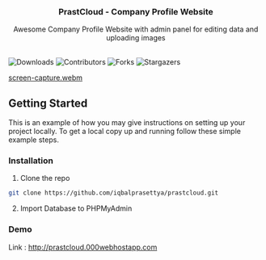 <br/>
<p align="center">
  <h3 align="center">PrastCloud - Company Profile Website</h3>

  <p align="center">
    Awesome Company Profile Website with admin panel for editing data and uploading images
    <br/>
    <br/>
  </p>
</p>

![Downloads](https://img.shields.io/github/downloads/iqbalprasettya/prastcloud/total) ![Contributors](https://img.shields.io/github/contributors/iqbalprasettya/prastcloud?color=dark-green) ![Forks](https://img.shields.io/github/forks/iqbalprasettya/prastcloud?style=social) ![Stargazers](https://img.shields.io/github/stars/iqbalprasettya/prastcloud?style=social) 


[screen-capture.webm](https://github.com/iqbalprasettya/weddingcuy/assets/97178562/6ce26685-8a4b-4e06-a64f-2e2cf6eed0f3)




## Getting Started

This is an example of how you may give instructions on setting up your project locally.
To get a local copy up and running follow these simple example steps.



### Installation


1. Clone the repo

```sh
git clone https://github.com/iqbalprasettya/prastcloud.git
```

2. Import Database to PHPMyAdmin

### Demo 
Link : http://prastcloud.000webhostapp.com



